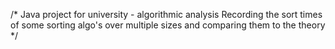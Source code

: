 /*
Java project for university - algorithmic analysis
Recording the sort times of some sorting algo's over multiple sizes and comparing them to the theory
*/
